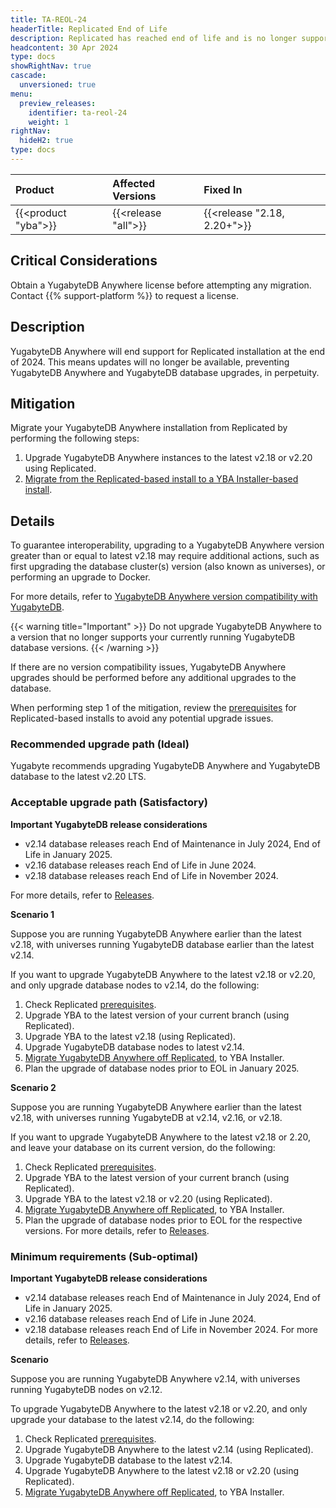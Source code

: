 ```yaml
---
title: TA-REOL-24
headerTitle: Replicated End of Life
description: Replicated has reached end of life and is no longer supported, requiring migration to YugabyteDB Anywhere for continued support and updates.
headcontent: 30 Apr 2024
type: docs
showRightNav: true
cascade:
  unversioned: true
menu:
  preview_releases:
    identifier: ta-reol-24
    weight: 1
rightNav:
  hideH2: true
type: docs
---
```


|          Product           |  Affected Versions   | Fixed In |
| :------------------------- | :------------------ | :------- |
| {{<product "yba">}}  | {{<release "all">}} | {{<release "2.18, 2.20+">}}      |

## Critical Considerations

Obtain a YugabyteDB Anywhere license before attempting any migration. Contact {{% support-platform %}} to request a license.

## Description

YugabyteDB Anywhere will end support for Replicated installation at the end of 2024.
This means updates will no longer be available, preventing YugabyteDB Anywhere and YugabyteDB database upgrades, in perpetuity.

## Mitigation

Migrate your YugabyteDB Anywhere installation from Replicated by performing the following steps:

1. Upgrade YugabyteDB Anywhere instances to the latest v2.18 or v2.20 using Replicated.
1. [Migrate from the Replicated-based install to a YBA Installer-based install](/v2.20/yugabyte-platform/install-yugabyte-platform/migrate-replicated/).

## Details

To guarantee interoperability, upgrading to a YugabyteDB Anywhere version greater than or equal to latest v2.18 may require additional actions, such as first upgrading the database cluster(s) version (also known as universes), or performing an upgrade to Docker.

For more details, refer to [YugabyteDB Anywhere version compatibility with YugabyteDB](../../../releases/yba-releases/#compatibility-with-yugabytedb).

{{< warning title="Important" >}}
Do not upgrade YugabyteDB Anywhere to a version that no longer supports your currently running YugabyteDB database versions.
{{< /warning >}}

If there are no version compatibility issues, YugabyteDB Anywhere upgrades should be performed before any additional upgrades to the database.

When performing step 1 of the mitigation, review the [prerequisites](/v2.20/yugabyte-platform/prepare/server-yba/) for Replicated-based installs to avoid any potential upgrade issues.

### Recommended upgrade path (Ideal)

Yugabyte recommends upgrading YugabyteDB Anywhere and YugabyteDB database to the latest v2.20 LTS.

### Acceptable upgrade path (Satisfactory)

**Important YugabyteDB release considerations**

- v2.14 database releases reach End of Maintenance in July 2024, End of Life in January 2025.
- v2.16 database releases reach End of Life in June 2024.
- v2.18 database releases reach End of Life in November 2024.

For more details, refer to [Releases](../../ybdb-releases/#releases).

**Scenario 1**

Suppose you are running YugabyteDB Anywhere earlier than the latest v2.18, with universes running YugabyteDB database earlier than the latest v2.14.

If you want to upgrade YugabyteDB Anywhere to the latest v2.18 or v2.20, and only upgrade database nodes to v2.14, do the following:

1. Check Replicated [prerequisites](/v2.20/yugabyte-platform/prepare/server-yba/).
1. Upgrade YBA to the latest version of your current branch (using Replicated).
1. Upgrade YBA to the latest v2.18 (using Replicated).
1. Upgrade YugabyteDB database nodes to latest v2.14.
1. [Migrate YugabyteDB Anywhere off Replicated](/v2.20/yugabyte-platform/install-yugabyte-platform/migrate-replicated/), to YBA Installer.
1. Plan the upgrade of database nodes prior to EOL in January 2025.

**Scenario 2**

Suppose you are running YugabyteDB Anywhere earlier than the latest v2.18, with universes running YugabyteDB at v2.14, v2.16, or v2.18.

If you want to upgrade YugabyteDB Anywhere to the latest v2.18 or 2.20, and leave your database on its current version, do the following:

1. Check Replicated [prerequisites](/v2.20/yugabyte-platform/prepare/server-yba/).
1. Upgrade YBA to the latest version of your current branch (using Replicated).
1. Upgrade YBA to the latest v2.18 or v2.20 (using Replicated).
1. [Migrate YugabyteDB Anywhere off Replicated](/v2.20/yugabyte-platform/install-yugabyte-platform/migrate-replicated/), to YBA Installer.
1. Plan the upgrade of database nodes prior to EOL for the respective versions. For more details, refer to [Releases](../../ybdb-releases/#releases).

### Minimum requirements (Sub-optimal)

**Important YugabyteDB release considerations**

- v2.14 database releases reach End of Maintenance in July 2024, End of Life in January 2025.
- v2.16 database releases reach End of Life in June 2024.
- v2.18 database releases reach End of Life in November 2024.
For more details, refer to [Releases](../../ybdb-releases/#releases).

**Scenario**

Suppose you are running YugabyteDB Anywhere v2.14, with universes running YugabyteDB nodes on v2.12.

To upgrade YugabyteDB Anywhere to the latest v2.18 or v2.20, and only upgrade your database to the latest v2.14, do the following:

1. Check Replicated [prerequisites](/v2.20/yugabyte-platform/prepare/server-yba/).
1. Upgrade YugabyteDB Anywhere to the latest v2.14 (using Replicated).
1. Upgrade YugabyteDB database to the latest v2.14.
1. Upgrade YugabyteDB Anywhere to the latest v2.18 or v2.20 (using Replicated).
1. [Migrate YugabyteDB Anywhere off Replicated](/v2.20/yugabyte-platform/install-yugabyte-platform/migrate-replicated/), to YBA Installer.
